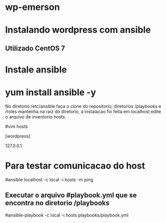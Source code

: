# wp-emerson

# Instalando wordpress com ansible

## Utilizado CentOS 7 ##

# Instale ansible 

# yum install ansible -y

No diretorio /etc/ansible faça o clone do repositorio, diretorios /playbooks e /roles mantenha na raiz do diretorio, a instalacao foi feita em localhost edite o arquivo de inventorio hosts. 

#vim hosts

[wordpress]

127.0.0.1

# Para testar comunicacao do host

#ansible localhost -c local -i hosts -m ping

## Executar o arquivo #playbook.yml que se encontra no diretorio /playbooks

#ansible-playbook -c local -i hosts playbooks/playbook.yml
